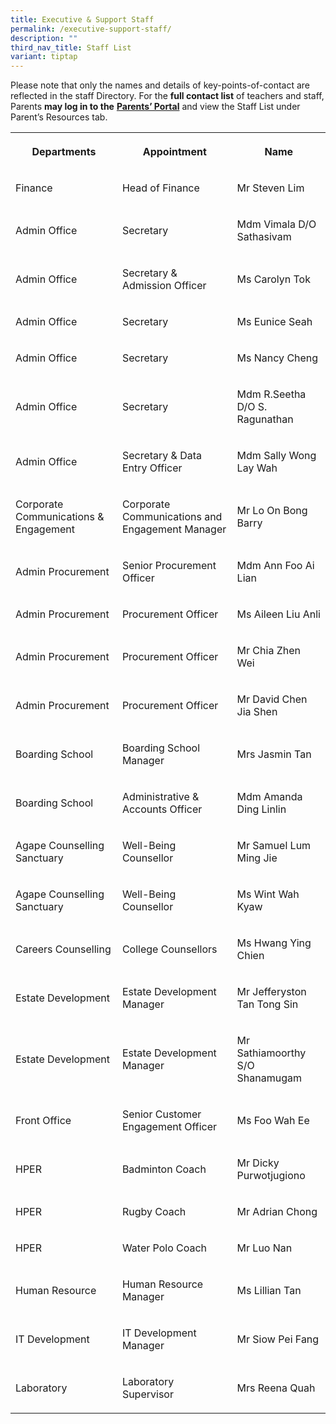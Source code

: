 ```yaml
---
title: Executive & Support Staff
permalink: /executive-support-staff/
description: ""
third_nav_title: Staff List
variant: tiptap
---
```

<p>Please note that only the names and details of key-points-of-contact are
reflected in the staff Directory. For the <strong>full contact list</strong> of
teachers and staff, Parents <strong>may log in to the</strong>  <strong><a href="http://lms.acsindep.edu.sg/ACSIndep/logon_new.aspx?type=parents" rel="noopener noreferrer nofollow" target="_blank">Parents’ Portal</a></strong> and
view the Staff List under Parent’s Resources tab.</p>
<table style="minWidth: 75px">
<colgroup>
<col>
<col>
<col>
</colgroup>
<tbody>
<tr>
<th rowspan="1" colspan="1">
<p>Departments</p>
</th>
<th rowspan="1" colspan="1">
<p>Appointment</p>
</th>
<th rowspan="1" colspan="1">
<p>Name</p>
</th>
</tr>
<tr>
<td rowspan="1" colspan="1">
<p>Finance</p>
</td>
<td rowspan="1" colspan="1">
<p>Head of Finance</p>
</td>
<td rowspan="1" colspan="1">
<p>Mr Steven Lim</p>
</td>
</tr>
<tr>
<td rowspan="1" colspan="1">
<p>Admin Office</p>
</td>
<td rowspan="1" colspan="1">
<p>Secretary</p>
</td>
<td rowspan="1" colspan="1">
<p>Mdm Vimala D/O Sathasivam</p>
</td>
</tr>
<tr>
<td rowspan="1" colspan="1">
<p>Admin Office</p>
</td>
<td rowspan="1" colspan="1">
<p>Secretary &amp; Admission Officer</p>
</td>
<td rowspan="1" colspan="1">
<p>Ms Carolyn Tok</p>
</td>
</tr>
<tr>
<td rowspan="1" colspan="1">
<p>Admin Office</p>
</td>
<td rowspan="1" colspan="1">
<p>Secretary</p>
</td>
<td rowspan="1" colspan="1">
<p>Ms Eunice Seah</p>
</td>
</tr>
<tr>
<td rowspan="1" colspan="1">
<p>Admin Office</p>
</td>
<td rowspan="1" colspan="1">
<p>Secretary</p>
</td>
<td rowspan="1" colspan="1">
<p>Ms Nancy Cheng</p>
</td>
</tr>
<tr>
<td rowspan="1" colspan="1">
<p>Admin Office</p>
</td>
<td rowspan="1" colspan="1">
<p>Secretary</p>
</td>
<td rowspan="1" colspan="1">
<p>Mdm R.Seetha D/O S. Ragunathan</p>
</td>
</tr>
<tr>
<td rowspan="1" colspan="1">
<p>Admin Office</p>
</td>
<td rowspan="1" colspan="1">
<p>Secretary &amp; Data Entry Officer</p>
</td>
<td rowspan="1" colspan="1">
<p>Mdm Sally Wong Lay Wah</p>
</td>
</tr>
<tr>
<td rowspan="1" colspan="1">
<p>Corporate Communications &amp; Engagement</p>
</td>
<td rowspan="1" colspan="1">
<p>Corporate Communications and Engagement Manager</p>
</td>
<td rowspan="1" colspan="1">
<p>Mr Lo On Bong Barry</p>
</td>
</tr>
<tr>
<td rowspan="1" colspan="1">
<p>Admin Procurement</p>
</td>
<td rowspan="1" colspan="1">
<p>Senior Procurement Officer</p>
</td>
<td rowspan="1" colspan="1">
<p>Mdm Ann Foo Ai Lian</p>
</td>
</tr>
<tr>
<td rowspan="1" colspan="1">
<p>Admin Procurement</p>
</td>
<td rowspan="1" colspan="1">
<p>Procurement Officer</p>
</td>
<td rowspan="1" colspan="1">
<p>Ms Aileen Liu Anli</p>
</td>
</tr>
<tr>
<td rowspan="1" colspan="1">
<p>Admin Procurement</p>
</td>
<td rowspan="1" colspan="1">
<p>Procurement Officer</p>
</td>
<td rowspan="1" colspan="1">
<p>Mr Chia Zhen Wei</p>
</td>
</tr>
<tr>
<td rowspan="1" colspan="1">
<p>Admin Procurement</p>
</td>
<td rowspan="1" colspan="1">
<p>Procurement Officer</p>
</td>
<td rowspan="1" colspan="1">
<p>Mr David Chen Jia Shen</p>
</td>
</tr>
<tr>
<td rowspan="1" colspan="1">
<p>Boarding School</p>
</td>
<td rowspan="1" colspan="1">
<p>Boarding School Manager</p>
</td>
<td rowspan="1" colspan="1">
<p>Mrs Jasmin Tan</p>
</td>
</tr>
<tr>
<td rowspan="1" colspan="1">
<p>Boarding School</p>
</td>
<td rowspan="1" colspan="1">
<p>Administrative &amp; Accounts Officer</p>
</td>
<td rowspan="1" colspan="1">
<p>Mdm Amanda Ding Linlin</p>
</td>
</tr>
<tr>
<td rowspan="1" colspan="1">
<p>Agape Counselling Sanctuary</p>
</td>
<td rowspan="1" colspan="1">
<p>Well-Being Counsellor</p>
</td>
<td rowspan="1" colspan="1">
<p>Mr Samuel Lum Ming Jie</p>
</td>
</tr>
<tr>
<td rowspan="1" colspan="1">
<p>Agape Counselling Sanctuary</p>
</td>
<td rowspan="1" colspan="1">
<p>Well-Being Counsellor</p>
</td>
<td rowspan="1" colspan="1">
<p>Ms Wint Wah Kyaw</p>
</td>
</tr>
<tr>
<td rowspan="1" colspan="1">
<p>Careers Counselling</p>
</td>
<td rowspan="1" colspan="1">
<p>College Counsellors</p>
</td>
<td rowspan="1" colspan="1">
<p>Ms Hwang Ying Chien</p>
</td>
</tr>
<tr>
<td rowspan="1" colspan="1">
<p>Estate Development</p>
</td>
<td rowspan="1" colspan="1">
<p>Estate Development Manager</p>
</td>
<td rowspan="1" colspan="1">
<p>Mr Jefferyston Tan Tong Sin</p>
</td>
</tr>
<tr>
<td rowspan="1" colspan="1">
<p>Estate Development</p>
</td>
<td rowspan="1" colspan="1">
<p>Estate Development Manager</p>
</td>
<td rowspan="1" colspan="1">
<p>Mr Sathiamoorthy S/O Shanamugam</p>
</td>
</tr>
<tr>
<td rowspan="1" colspan="1">
<p>Front Office</p>
</td>
<td rowspan="1" colspan="1">
<p>Senior Customer Engagement Officer</p>
</td>
<td rowspan="1" colspan="1">
<p>Ms Foo Wah Ee</p>
</td>
</tr>
<tr>
<td rowspan="1" colspan="1">
<p>HPER</p>
</td>
<td rowspan="1" colspan="1">
<p>Badminton Coach</p>
</td>
<td rowspan="1" colspan="1">
<p>Mr Dicky Purwotjugiono</p>
</td>
</tr>
<tr>
<td rowspan="1" colspan="1">
<p>HPER</p>
</td>
<td rowspan="1" colspan="1">
<p>Rugby Coach</p>
</td>
<td rowspan="1" colspan="1">
<p>Mr Adrian Chong</p>
</td>
</tr>
<tr>
<td rowspan="1" colspan="1">
<p>HPER</p>
</td>
<td rowspan="1" colspan="1">
<p>Water Polo Coach</p>
</td>
<td rowspan="1" colspan="1">
<p>Mr Luo Nan</p>
</td>
</tr>
<tr>
<td rowspan="1" colspan="1">
<p>Human Resource</p>
</td>
<td rowspan="1" colspan="1">
<p>Human Resource Manager</p>
</td>
<td rowspan="1" colspan="1">
<p>Ms Lillian Tan</p>
</td>
</tr>
<tr>
<td rowspan="1" colspan="1">
<p>IT Development</p>
</td>
<td rowspan="1" colspan="1">
<p>IT Development Manager</p>
</td>
<td rowspan="1" colspan="1">
<p>Mr Siow Pei Fang</p>
</td>
</tr>
<tr>
<td rowspan="1" colspan="1">
<p>Laboratory</p>
</td>
<td rowspan="1" colspan="1">
<p>Laboratory Supervisor</p>
</td>
<td rowspan="1" colspan="1">
<p>Mrs Reena Quah</p>
</td>
</tr>
</tbody>
</table>
<p>&nbsp;</p>
